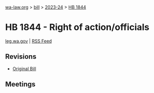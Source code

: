 [wa-law.org](/) > [bill](/bill/) > [2023-24](/bill/2023-24/) > [HB 1844](/bill/2023-24/hb/1844/)

# HB 1844 - Right of action/officials
[leg.wa.gov](https://app.leg.wa.gov/billsummary?BillNumber=1844&Year=2023&Initiative=false) | [RSS Feed](./rss.xml)

## Revisions
* [Original Bill](1/)

## Meetings